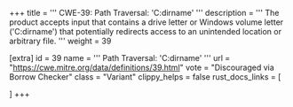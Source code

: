 +++
title = '''
CWE-39: Path Traversal: 'C:dirname'
'''
description	= '''
The product accepts input that contains a drive letter or Windows volume letter ('C:dirname') that potentially redirects access to an unintended location or arbitrary file.
'''
weight = 39

[extra]
id = 39
name = '''
Path Traversal: 'C:dirname'
'''
url = "https://cwe.mitre.org/data/definitions/39.html"
vote = "Discouraged via Borrow Checker"
class = "Variant"
clippy_helps = false
rust_docs_links = [
	
]
+++
